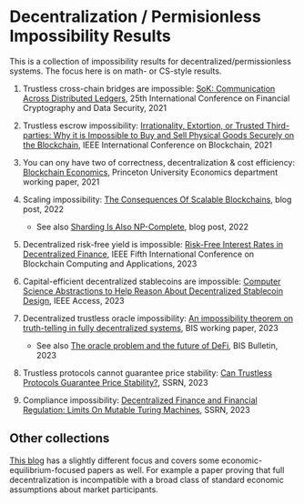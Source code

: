 # Decentralization / Permisionless Impossibility Results

This is a collection of impossibility results for decentralized/permissionless systems.
The focus here is on math- or CS-style results.

1. Trustless cross-chain bridges are impossible: [SoK: Communication Across Distributed Ledgers](https://eprint.iacr.org/2019/1128),
25th International Conference on Financial Cryptography and Data Security, 2021

2. Trustless escrow impossibility: [Irrationality, Extortion, or Trusted Third-parties: Why it is Impossible to Buy and Sell Physical Goods Securely on the Blockchain](https://arxiv.org/abs/2110.09857),
IEEE International Conference on Blockchain, 2021

3. You can ony have two of correctness, decentralization & cost efficiency: [Blockchain Economics](https://markus.scholar.princeton.edu/publications/blockchain-economics),
Princeton University Economics department working paper, 2021

4. Scaling impossibility: [The Consequences Of Scalable Blockchains](https://medium.com/chainargos/the-consequences-of-scalable-blockchains-8c4d23c6af4d),
blog post, 2022
   - See also [Sharding Is Also NP-Complete](https://medium.com/chainargos/sharding-is-also-np-complete-8faeafaf360a), blog post, 2022

5. Decentralized risk-free yield is impossible: [Risk-Free Interest Rates in Decentralized Finance](https://ieeexplore.ieee.org/abstract/document/10338890),
IEEE Fifth International Conference on Blockchain Computing and Applications, 2023

6. Capital-efficient decentralized stablecoins are impossible: [Computer Science Abstractions to Help Reason About Decentralized Stablecoin Design](https://ieeexplore.ieee.org/abstract/document/10258164),
IEEE Access, 2023

7. Decentralized trustless oracle impossibility: [An impossibility theorem  on truth-telling in fully  decentralized systems](https://www.bis.org/publ/work1117.pdf),
BIS working paper, 2023
   - See also [The oracle problem and the future of DeFi](https://www.bis.org/publ/bisbull76.pdf), BIS Bulletin, 2023

8. Trustless protocols cannot guarantee price stability: [Can Trustless Protocols Guarantee Price Stability?](https://papers.ssrn.com/sol3/papers.cfm?abstract_id=4576168),
SSRN, 2023

9. Compliance impossibility: [Decentralized Finance and Financial Regulation: Limits On Mutable Turing Machines](https://papers.ssrn.com/sol3/papers.cfm?abstract_id=4597651),
SSRN, 2023

## Other collections
[This blog](https://blog.dshr.org/2022/09/impossibilities.html) has a slightly different focus and
covers some economic-equilibrium-focused papers as well. For example a paper proving that full decentralization
is incompatible with a broad class of standard economic assumptions about market participants.
